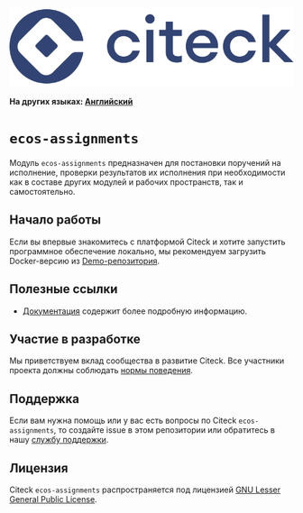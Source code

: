 ![Citeck ECOS Logo](https://raw.githubusercontent.com/Citeck/ecos-ui/develop/public/img/logo/ecos-logo.svg)

**На других языках: [Английский](README.md)**

# `ecos-assignments`

Модуль `ecos-assignments` предназначен для постановки поручений на исполнение, проверки результатов их исполнения при необходимости как в составе других модулей и рабочих пространств, так и самостоятельно.

## Начало работы

Если вы впервые знакомитесь с платформой Citeck и хотите запустить программное обеспечение локально, мы рекомендуем загрузить Docker-версию из [Demo-репозитория](https://github.com/Citeck/citeck-community).

## Полезные ссылки

- [Документация](https://citeck-ecos.readthedocs.io/ru/latest/index.html) содержит более подробную информацию.


## Участие в разработке

Мы приветствуем вклад сообщества в развитие Citeck. Все участники проекта должны соблюдать [нормы поведения](https://github.com/rubygems/rubygems/blob/master/CODE_OF_CONDUCT.md).


## Поддержка

Если вам нужна помощь или у вас есть вопросы по Citeck `ecos-assignments`, то создайте issue в этом репозитории или обратитесь в нашу [службу поддержки](mailto:support@citeck.ru).

## Лицензия

Citeck `ecos-assignments` распространяется под лицензией [GNU Lesser General Public License](LICENSE).
